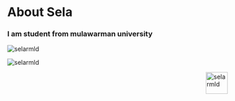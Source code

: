 <h1 align="left">About Sela</h1>
<h3 align="left">I am student from mulawarman university</h3>

<p><img src="https://github-readme-stats.vercel.app/api/top-langs?username=selarmld&show_icons=true&locale=en&theme=react&layout=compact" alt="selarmld" /></p>

<p>&nbsp;<img align="left" src="https://github-readme-stats.vercel.app/api?username=selarmld&show_icons=true&theme=react&rank_icon=github&locale=en" alt="selarmld" /></p>

<p><img align="right" height="50px" src="https://github-readme-streak-stats.herokuapp.com/?user=selarmld&theme=react" alt="selarmld" /></p>
